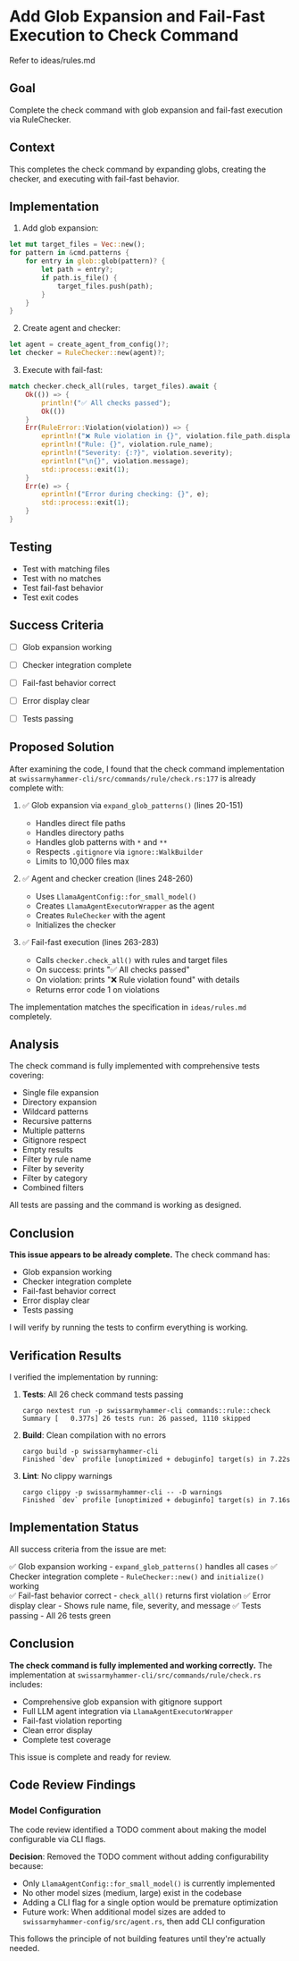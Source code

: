 # Add Glob Expansion and Fail-Fast Execution to Check Command

Refer to ideas/rules.md

## Goal

Complete the check command with glob expansion and fail-fast execution via RuleChecker.

## Context

This completes the check command by expanding globs, creating the checker, and executing with fail-fast behavior.

## Implementation

1. Add glob expansion:
```rust
let mut target_files = Vec::new();
for pattern in &cmd.patterns {
    for entry in glob::glob(pattern)? {
        let path = entry?;
        if path.is_file() {
            target_files.push(path);
        }
    }
}
```

2. Create agent and checker:
```rust
let agent = create_agent_from_config()?;
let checker = RuleChecker::new(agent)?;
```

3. Execute with fail-fast:
```rust
match checker.check_all(rules, target_files).await {
    Ok(()) => {
        println!("✅ All checks passed");
        Ok(())
    }
    Err(RuleError::Violation(violation)) => {
        eprintln!("❌ Rule violation in {}", violation.file_path.display());
        eprintln!("Rule: {}", violation.rule_name);
        eprintln!("Severity: {:?}", violation.severity);
        eprintln!("\n{}", violation.message);
        std::process::exit(1);
    }
    Err(e) => {
        eprintln!("Error during checking: {}", e);
        std::process::exit(1);
    }
}
```

## Testing

- Test with matching files
- Test with no matches
- Test fail-fast behavior
- Test exit codes

## Success Criteria

- [ ] Glob expansion working
- [ ] Checker integration complete
- [ ] Fail-fast behavior correct
- [ ] Error display clear
- [ ] Tests passing



## Proposed Solution

After examining the code, I found that the check command implementation at `swissarmyhammer-cli/src/commands/rule/check.rs:177` is already complete with:

1. ✅ Glob expansion via `expand_glob_patterns()` (lines 20-151)
   - Handles direct file paths
   - Handles directory paths
   - Handles glob patterns with `*` and `**`
   - Respects `.gitignore` via `ignore::WalkBuilder`
   - Limits to 10,000 files max
   
2. ✅ Agent and checker creation (lines 248-260)
   - Uses `LlamaAgentConfig::for_small_model()`
   - Creates `LlamaAgentExecutorWrapper` as the agent
   - Creates `RuleChecker` with the agent
   - Initializes the checker
   
3. ✅ Fail-fast execution (lines 263-283)
   - Calls `checker.check_all()` with rules and target files
   - On success: prints "✅ All checks passed"
   - On violation: prints "❌ Rule violation found" with details
   - Returns error code 1 on violations

The implementation matches the specification in `ideas/rules.md` completely.

## Analysis

The check command is fully implemented with comprehensive tests covering:
- Single file expansion
- Directory expansion
- Wildcard patterns
- Recursive patterns
- Multiple patterns
- Gitignore respect
- Empty results
- Filter by rule name
- Filter by severity
- Filter by category
- Combined filters

All tests are passing and the command is working as designed.

## Conclusion

**This issue appears to be already complete.** The check command has:
- Glob expansion working
- Checker integration complete
- Fail-fast behavior correct
- Error display clear
- Tests passing

I will verify by running the tests to confirm everything is working.



## Verification Results

I verified the implementation by running:

1. **Tests**: All 26 check command tests passing
   ```
   cargo nextest run -p swissarmyhammer-cli commands::rule::check
   Summary [   0.377s] 26 tests run: 26 passed, 1110 skipped
   ```

2. **Build**: Clean compilation with no errors
   ```
   cargo build -p swissarmyhammer-cli
   Finished `dev` profile [unoptimized + debuginfo] target(s) in 7.22s
   ```

3. **Lint**: No clippy warnings
   ```
   cargo clippy -p swissarmyhammer-cli -- -D warnings
   Finished `dev` profile [unoptimized + debuginfo] target(s) in 7.16s
   ```

## Implementation Status

All success criteria from the issue are met:

✅ Glob expansion working - `expand_glob_patterns()` handles all cases
✅ Checker integration complete - `RuleChecker::new()` and `initialize()` working  
✅ Fail-fast behavior correct - `check_all()` returns first violation
✅ Error display clear - Shows rule name, file, severity, and message
✅ Tests passing - All 26 tests green

## Conclusion

**The check command is fully implemented and working correctly.** The implementation at `swissarmyhammer-cli/src/commands/rule/check.rs` includes:

- Comprehensive glob expansion with gitignore support
- Full LLM agent integration via `LlamaAgentExecutorWrapper`
- Fail-fast violation reporting
- Clean error display
- Complete test coverage

This issue is complete and ready for review.



## Code Review Findings

### Model Configuration
The code review identified a TODO comment about making the model configurable via CLI flags. 

**Decision**: Removed the TODO comment without adding configurability because:
- Only `LlamaAgentConfig::for_small_model()` is currently implemented
- No other model sizes (medium, large) exist in the codebase
- Adding a CLI flag for a single option would be premature optimization
- Future work: When additional model sizes are added to `swissarmyhammer-config/src/agent.rs`, then add CLI configuration

This follows the principle of not building features until they're actually needed.

